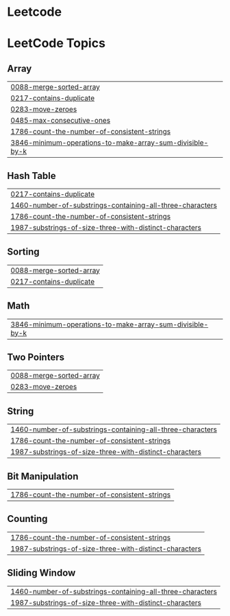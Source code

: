 # Leetcode
<!---LeetCode Topics Start-->
# LeetCode Topics
## Array
|  |
| ------- |
| [0088-merge-sorted-array](https://github.com/CHARANVANGURI/Leetcode/tree/master/0088-merge-sorted-array) |
| [0217-contains-duplicate](https://github.com/CHARANVANGURI/Leetcode/tree/master/0217-contains-duplicate) |
| [0283-move-zeroes](https://github.com/CHARANVANGURI/Leetcode/tree/master/0283-move-zeroes) |
| [0485-max-consecutive-ones](https://github.com/CHARANVANGURI/Leetcode/tree/master/0485-max-consecutive-ones) |
| [1786-count-the-number-of-consistent-strings](https://github.com/CHARANVANGURI/Leetcode/tree/master/1786-count-the-number-of-consistent-strings) |
| [3846-minimum-operations-to-make-array-sum-divisible-by-k](https://github.com/CHARANVANGURI/Leetcode/tree/master/3846-minimum-operations-to-make-array-sum-divisible-by-k) |
## Hash Table
|  |
| ------- |
| [0217-contains-duplicate](https://github.com/CHARANVANGURI/Leetcode/tree/master/0217-contains-duplicate) |
| [1460-number-of-substrings-containing-all-three-characters](https://github.com/CHARANVANGURI/Leetcode/tree/master/1460-number-of-substrings-containing-all-three-characters) |
| [1786-count-the-number-of-consistent-strings](https://github.com/CHARANVANGURI/Leetcode/tree/master/1786-count-the-number-of-consistent-strings) |
| [1987-substrings-of-size-three-with-distinct-characters](https://github.com/CHARANVANGURI/Leetcode/tree/master/1987-substrings-of-size-three-with-distinct-characters) |
## Sorting
|  |
| ------- |
| [0088-merge-sorted-array](https://github.com/CHARANVANGURI/Leetcode/tree/master/0088-merge-sorted-array) |
| [0217-contains-duplicate](https://github.com/CHARANVANGURI/Leetcode/tree/master/0217-contains-duplicate) |
## Math
|  |
| ------- |
| [3846-minimum-operations-to-make-array-sum-divisible-by-k](https://github.com/CHARANVANGURI/Leetcode/tree/master/3846-minimum-operations-to-make-array-sum-divisible-by-k) |
## Two Pointers
|  |
| ------- |
| [0088-merge-sorted-array](https://github.com/CHARANVANGURI/Leetcode/tree/master/0088-merge-sorted-array) |
| [0283-move-zeroes](https://github.com/CHARANVANGURI/Leetcode/tree/master/0283-move-zeroes) |
## String
|  |
| ------- |
| [1460-number-of-substrings-containing-all-three-characters](https://github.com/CHARANVANGURI/Leetcode/tree/master/1460-number-of-substrings-containing-all-three-characters) |
| [1786-count-the-number-of-consistent-strings](https://github.com/CHARANVANGURI/Leetcode/tree/master/1786-count-the-number-of-consistent-strings) |
| [1987-substrings-of-size-three-with-distinct-characters](https://github.com/CHARANVANGURI/Leetcode/tree/master/1987-substrings-of-size-three-with-distinct-characters) |
## Bit Manipulation
|  |
| ------- |
| [1786-count-the-number-of-consistent-strings](https://github.com/CHARANVANGURI/Leetcode/tree/master/1786-count-the-number-of-consistent-strings) |
## Counting
|  |
| ------- |
| [1786-count-the-number-of-consistent-strings](https://github.com/CHARANVANGURI/Leetcode/tree/master/1786-count-the-number-of-consistent-strings) |
| [1987-substrings-of-size-three-with-distinct-characters](https://github.com/CHARANVANGURI/Leetcode/tree/master/1987-substrings-of-size-three-with-distinct-characters) |
## Sliding Window
|  |
| ------- |
| [1460-number-of-substrings-containing-all-three-characters](https://github.com/CHARANVANGURI/Leetcode/tree/master/1460-number-of-substrings-containing-all-three-characters) |
| [1987-substrings-of-size-three-with-distinct-characters](https://github.com/CHARANVANGURI/Leetcode/tree/master/1987-substrings-of-size-three-with-distinct-characters) |
<!---LeetCode Topics End-->